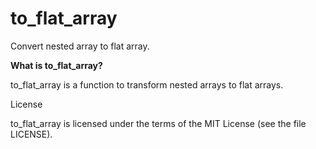 # to_flat_array
Convert nested array to flat array.

<strong>What is to_flat_array?</strong>

to_flat_array is a function to transform nested arrays to flat arrays.

License

to_flat_array is licensed under the terms of the MIT License (see the file LICENSE).
